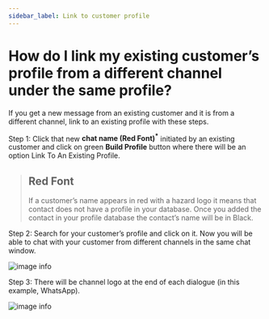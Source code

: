 ```yaml
---
sidebar_label: Link to customer profile
---
```

# How do I link my existing customer’s profile from a different channel under the same profile?

If you get a new message from an existing customer and it is from a different channel, link to an existing profile with these steps.

Step 1: Click that new **chat name (Red Font)<sup>*</sup>** initiated by an existing customer and click on green **Build Profile** button where there will be an option Link To An Existing Profile.

>## Red Font
> If a customer’s name appears in red with a hazard logo it means that contact does not have a profile in your database. Once you added the contact in your profile database the contact’s name will be in Black.

<!-- ![image info](../../../static/img/q6/step1.jpg) -->

Step 2: Search for your customer’s profile and click on it. Now you will be able to chat with your customer from different channels in the same chat window.

![image info](../../../static/img/q6/step2.jpg)

Step 3: There will be channel logo at the end of each dialogue (in this example, WhatsApp).

![image info](../../../static/img/q6/step3.jpg)

